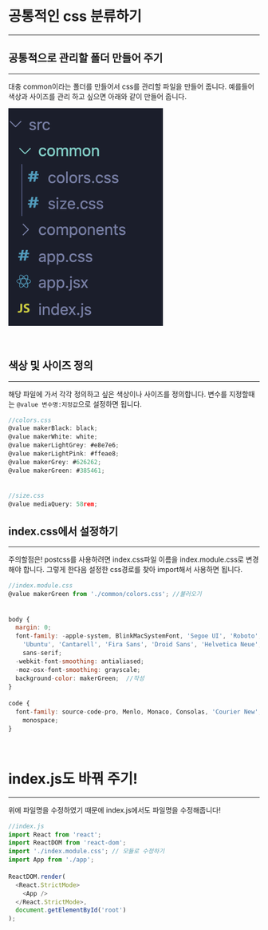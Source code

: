 # 공통적인 css 분류하기

---


## 공통적으로 관리할 폴더 만들어 주기

---

대충 common이라는 폴더를 만들어서 css를 관리할 파일을 만들어 줍니다. 예를들어 색상과 사이즈를 관리 하고 싶으면 아래와 같이 만들어 줍니다.

![](./img/settins.png)

<br >

## 색상 및 사이즈 정의

---

해당 파일에 가서 각각 정의하고 싶은 색상이나 사이즈를 정의합니다. 변수를 지정할때는 `@value 변수명:지정값`으로 설정하면 됩니다. 

```js
//colors.css
@value makerBlack: black;
@value makerWhite: white;
@value makerLightGrey: #e8e7e6;
@value makerLightPink: #ffeae8;
@value makerGrey: #626262;
@value makerGreen: #385461;


//size.css
@value mediaQuery: 58rem;
```


## index.css에서 설정하기

---

주의할점은! postcss를 사용하려면 index.css파일 이름을 index.module.css로 변경해야 합니다. 그렇게 한다음 설정한 css경로를 찾아 import해서 사용하면 됩니다.

```js
//index.module.css
@value makerGreen from './common/colors.css'; //불러오기


body {
  margin: 0;
  font-family: -apple-system, BlinkMacSystemFont, 'Segoe UI', 'Roboto', 'Oxygen',
    'Ubuntu', 'Cantarell', 'Fira Sans', 'Droid Sans', 'Helvetica Neue',
    sans-serif;
  -webkit-font-smoothing: antialiased;
  -moz-osx-font-smoothing: grayscale;
  background-color: makerGreen;  //작성
}

code {
  font-family: source-code-pro, Menlo, Monaco, Consolas, 'Courier New',
    monospace;
}
```
<br />

# index.js도 바꿔 주기!

---

위에 파일명을 수정하였기 때문에 index.js에서도 파일명을 수정해줍니다!

```js
//index.js
import React from 'react';
import ReactDOM from 'react-dom';
import './index.module.css'; // 모듈로 수정하기
import App from './app';

ReactDOM.render(
  <React.StrictMode>
    <App />
  </React.StrictMode>,
  document.getElementById('root')
);
```